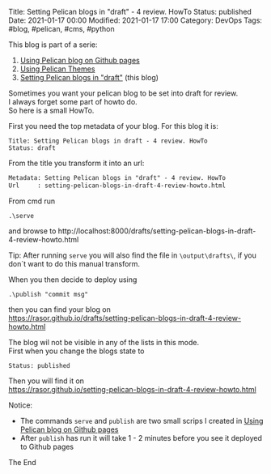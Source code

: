 Title: Setting Pelican blogs in "draft" - 4 review. HowTo
Status: published
Date: 2021-01-17 00:00
Modified: 2021-01-17 17:00
Category: DevOps
Tags: #blog, #pelican, #cms, #python

This blog is part of a serie:

1. [Using Pelican blog on Github pages]({filename}/2017/2017-09-23B-PelicanBlogOnGithubPages.md)
2. [Using Pelican Themes]({filename}/2017/2017-09-30A-PelicanThemes.md)
3. [Setting Pelican blogs in "draft"]({filename}/2021/2021-01-17-PelicanBlogDrafts.md) (this blog)

Sometimes you want your pelican blog to be set into draft for review.  
I always forget some part of howto do.  
So here is a small HowTo.  

First you need the top metadata of your blog. For this blog it is:  

```text
Title: Setting Pelican blogs in draft - 4 review. HowTo
Status: draft
```

From the title you transform it into an url: 

```txt
Metadata: Setting Pelican blogs in "draft" - 4 review. HowTo
Url     : setting-pelican-blogs-in-draft-4-review-howto.html
```

From cmd run 

```
.\serve
```

and browse to
http://localhost:8000/drafts/setting-pelican-blogs-in-draft-4-review-howto.html

Tip: After running `serve` you will also find the file in `\output\drafts\`, if you don´t want to do this manual transform.  

When you then decide to deploy using

```
.\publish "commit msg"
```

then you can find your blog on  
https://rasor.github.io/drafts/setting-pelican-blogs-in-draft-4-review-howto.html

The blog wil not be visible in any of the lists in this mode.  
First when you change the blogs state to

```text
Status: published
```

Then you will find it  on  
https://rasor.github.io/setting-pelican-blogs-in-draft-4-review-howto.html

Notice: 

* The commands `serve` and `publish` are two small scrips I created in [Using Pelican blog on Github pages]({filename}/2017/2017-09-23B-PelicanBlogOnGithubPages.md)  
* After `publish` has run it will take 1 - 2 minutes before you see it deployed to Github pages

The End  
